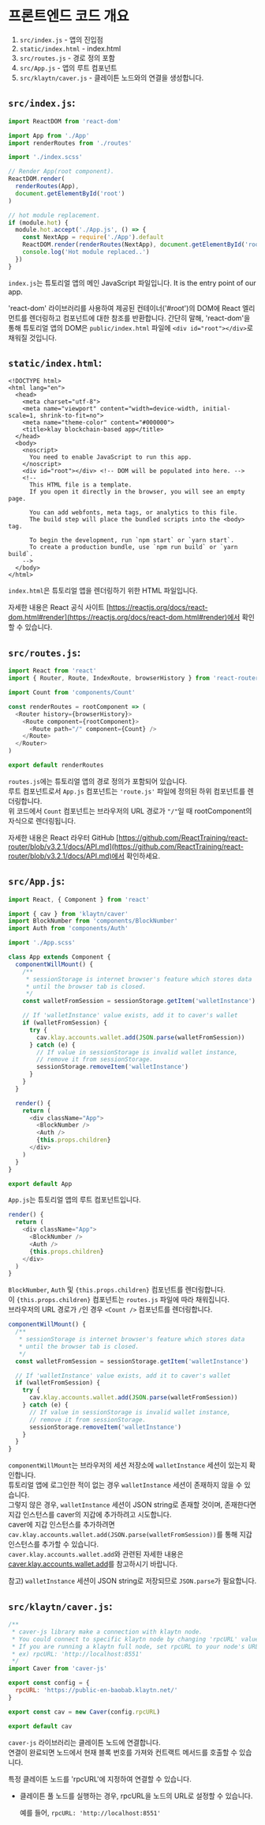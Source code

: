 # 프론트엔드 코드 개요

1. `src/index.js` - 앱의 진입점
2. `static/index.html` - index.html
3. `src/routes.js` - 경로 정의 포함
4. `src/App.js` - 앱의 루트 컴포넌트
5. `src/klaytn/caver.js` - 클레이튼 노드와의 연결을 생성합니다.

## `src/index.js`: <a id="1-src-index-js"></a>

```javascript
import ReactDOM from 'react-dom'

import App from './App'
import renderRoutes from './routes'

import './index.scss'

// Render App(root component).
ReactDOM.render(
  renderRoutes(App),
  document.getElementById('root')
)

// hot module replacement.
if (module.hot) {
  module.hot.accept('./App.js', () => {
    const NextApp = require('./App').default
    ReactDOM.render(renderRoutes(NextApp), document.getElementById('root'))
    console.log('Hot module replaced..')
  })
}
```

`index.js`는 튜토리얼 앱의 메인 JavaScript 파일입니다. It is the entry point of our app.

'react-dom' 라이브러리를 사용하여 제공된 컨테이너('#root')의 DOM에 React 엘리먼트를 렌더링하고 컴포넌트에 대한 참조를 반환합니다. 간단히 말해, 'react-dom'을 통해 튜토리얼 앱의 DOM은 `public/index.html` 파일에 `<div id="root"></div>`로 채워질 것입니다.

## `static/index.html`: <a id="2-static-index-html"></a>

```markup
<!DOCTYPE html>
<html lang="en">
  <head>
    <meta charset="utf-8">
    <meta name="viewport" content="width=device-width, initial-scale=1, shrink-to-fit=no">
    <meta name="theme-color" content="#000000">
    <title>klay blockchain-based app</title>
  </head>
  <body>
    <noscript>
      You need to enable JavaScript to run this app.
    </noscript>
    <div id="root"></div> <!-- DOM will be populated into here. -->
    <!--
      This HTML file is a template.
      If you open it directly in the browser, you will see an empty page.

      You can add webfonts, meta tags, or analytics to this file.
      The build step will place the bundled scripts into the <body> tag.

      To begin the development, run `npm start` or `yarn start`.
      To create a production bundle, use `npm run build` or `yarn build`.
    -->
  </body>
</html>
```

`index.html`은 튜토리얼 앱을 렌더링하기 위한 HTML 파일입니다.

자세한 내용은 React 공식 사이트 [https://reactjs.org/docs/react-dom.html#render](https://reactjs.org/docs/react-dom.html#render)에서 확인할 수 있습니다.

## `src/routes.js`: <a id="3-src-routes-js"></a>

```javascript
import React from 'react'
import { Router, Route, IndexRoute, browserHistory } from 'react-router'

import Count from 'components/Count'

const renderRoutes = rootComponent => (
  <Router history={browserHistory}>
    <Route component={rootComponent}>
      <Route path="/" component={Count} />
    </Route>
  </Router>
)

export default renderRoutes
```

`routes.js`에는 튜토리얼 앱의 경로 정의가 포함되어 있습니다.\
루트 컴포넌트로서 `App.js` 컴포넌트는 `'route.js'` 파일에 정의된 하위 컴포넌트를 렌더링합니다.\
위 코드에서 `Count` 컴포넌트는 브라우저의 URL 경로가 `"/"`일 때 rootComponent의 자식으로 렌더링됩니다.

자세한 내용은 React 라우터 GitHub [https://github.com/ReactTraining/react-router/blob/v3.2.1/docs/API.md](https://github.com/ReactTraining/react-router/blob/v3.2.1/docs/API.md)에서 확인하세요.

## `src/App.js`: <a id="4-src-app-js"></a>

```javascript
import React, { Component } from 'react'

import { cav } from 'klaytn/caver'
import BlockNumber from 'components/BlockNumber'
import Auth from 'components/Auth'

import './App.scss'

class App extends Component {
  componentWillMount() {
    /**
     * sessionStorage is internet browser's feature which stores data
     * until the browser tab is closed.
     */
    const walletFromSession = sessionStorage.getItem('walletInstance')

    // If 'walletInstance' value exists, add it to caver's wallet
    if (walletFromSession) {
      try {
        cav.klay.accounts.wallet.add(JSON.parse(walletFromSession))
      } catch (e) {
        // If value in sessionStorage is invalid wallet instance,
        // remove it from sessionStorage.
        sessionStorage.removeItem('walletInstance')
      }
    }
  }

  render() {
    return (
      <div className="App">
        <BlockNumber />
        <Auth />
        {this.props.children}
      </div>
    )
  }
}

export default App
```

`App.js`는 튜토리얼 앱의 루트 컴포넌트입니다.

```javascript
render() {
  return (
    <div className="App">
      <BlockNumber />
      <Auth />
      {this.props.children}
    </div>
  )
}
```

`BlockNumber`, `Auth` 및 `{this.props.children}` 컴포넌트를 렌더링합니다.\
이 `{this.props.children}` 컴포넌트는 `routes.js` 파일에 따라 채워집니다.\
브라우저의 URL 경로가 `/`인 경우 `<Count />` 컴포넌트를 렌더링합니다.

```javascript
componentWillMount() {
  /**
   * sessionStorage is internet browser's feature which stores data
   * until the browser tab is closed.
   */
  const walletFromSession = sessionStorage.getItem('walletInstance')

  // If 'walletInstance' value exists, add it to caver's wallet
  if (walletFromSession) {
    try {
      cav.klay.accounts.wallet.add(JSON.parse(walletFromSession))
    } catch (e) {
      // If value in sessionStorage is invalid wallet instance,
      // remove it from sessionStorage.
      sessionStorage.removeItem('walletInstance')
    }
  }
}
```

`componentWillMount`는 브라우저의 세션 저장소에 `walletInstance` 세션이 있는지 확인합니다.\
튜토리얼 앱에 로그인한 적이 없는 경우 `walletInstance` 세션이 존재하지 않을 수 있습니다.\
그렇지 않은 경우, `walletInstance` 세션이 JSON string로 존재할 것이며, 존재한다면 지갑 인스턴스를 caver의 지갑에 추가하려고 시도합니다.\
caver에 지갑 인스턴스를 추가하려면 `cav.klay.accounts.wallet.add(JSON.parse(walletFromSession))`를 통해 지갑 인스턴스를 추가할 수 있습니다.\
`caver.klay.accounts.wallet.add`와 관련된 자세한 내용은 [caver.klay.accounts.wallet.add](../../../../references/sdk/caver-js-1.4.1/api/caver.klay.accounts.md#wallet-add)를 참고하시기 바랍니다.

참고) `walletInstance` 세션이 JSON string로 저장되므로 `JSON.parse`가 필요합니다.

## `src/klaytn/caver.js`: <a id="5-src-klaytn-caver-js"></a>

```javascript
/**
 * caver-js library make a connection with klaytn node.
 * You could connect to specific klaytn node by changing 'rpcURL' value.
 * If you are running a klaytn full node, set rpcURL to your node's URL.
 * ex) rpcURL: 'http://localhost:8551'
 */
import Caver from 'caver-js'

export const config = {
  rpcURL: 'https://public-en-baobab.klaytn.net/'
}

export const cav = new Caver(config.rpcURL)

export default cav
```

`caver-js` 라이브러리는 클레이튼 노드에 연결합니다.\
연결이 완료되면 노드에서 현재 블록 번호를 가져와 컨트랙트 메서드를 호출할 수 있습니다.

특정 클레이튼 노드를 'rpcURL'에 지정하여 연결할 수 있습니다.

- 클레이튼 풀 노드를 실행하는 경우, rpcURL을 노드의 URL로 설정할 수 있습니다.

  예를 들어, `rpcURL: 'http://localhost:8551'`

